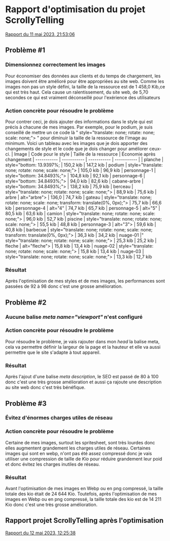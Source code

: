# Rapport d'optimisation du projet ScrollyTelling

[Rapport du 11 mai 2023, 21:53:06](https://pagespeed.web.dev/analysis/https-morelwilliam-github-io-william-morel-scrollytelling/ncf7uk7emg?form_factor=mobile)

## Problème #1
### Dimensionnez correctement les images
Pour économiser des données aux clients et du temps de chargement, les images doivent être amélioré pour être appropriées au site web. Comme les images non pas un style défini, la taille de la ressource est de 1 458,0 Kib,ce qui est très haut. Cela cause un ralentissement, du site web, de 5,70 secondes ce qui est vraiment déconseillé pour l'exérience des utilisateurs
### Action concrète pour résoudre le problème
Pour contrer ceci, je dois ajouter des informations dans le style qui est précis à chacune de mes images. Par exemple, pour le podium, je suis conseillé de mettre un ce code là " style="translate: none; rotate: none; scale: none;"> " pour diminuir la taille de la ressource de l'image au minimum. Voici un tableau avec les images que je dois apporter des changements de style et le code que je dois changer pour améliorer ceux-ci.
	| Image | Code pour le style | Taille de la ressource | Économie après changement
| ----------- | ----------- |  ----------- |  ----------- |
| planche | style="bottom: 13.9397%; | 150,2 kib | 147,2 kib
| podium |  style="translate: none; rotate: none; scale: none;"> | 105,0 kib | 96,9 kib
| personnage-1 | style="bottom: 34.8493%;"> | 104,8 kib | 92,1 kib
| personnage-6 | style="bottom: 34.8493%;"> | 94,0 kib | 82,6 kib
| cabane-arbre | style="bottom: 34.8493%;"> | 138,2 kib | 75,9 kib
| berceau | style="translate: none; rotate: none; scale: none;"> | 88,9 kib | 75,6 kib
| arbre | alt="arbre"> | 136,0 | 74,7 kib
| gateau | style="translate: none; rotate: none; scale: none; transform: translate(0%, 0px);"> | 75,7 kib | 66,6 kib
| personnage-4 | alt="4" | 74,7 kib | 65,7 kib
| personnage-5 | alt="5" | 80,5 kib | 63,6 kib
| camion |  style="translate: none; rotate: none; scale: none;"> | 96,0 kib | 52,7 kib
| piscine | style="translate: none; rotate: none; scale: none;"> | 55,5 kib | 48,8 kib
| personnage-3 |  alt="3"> | 59,6 kib | 40,8 kib
| barbecue | style="translate: none; rotate: none; scale: none; transform: translate(0%, 0px);"> | 36,3 kib | 34,2 kib
| nuage-01 |" style="translate: none; rotate: none; scale: none;"> | 25,3 kib | 25,2 kib
| fleche | alt="fleche"> | 15,8 kib | 13,4 kib
| nuage-02 |  style="translate: none; rotate: none; scale: none;"> | 15,8 kib | 13,4 kib
| nuage-03 | style="translate: none; rotate: none; scale: none;"> | 13,3 kib | 12,7 kib
### Résultat
Après l'optimisation de mes styles et de mes images, les performances sont passées de 92 à 98 donc c'est une grosse amélioration.
## Problème #2
### Aucune balise  *meta name="viewport"* n'est configuré

### Action concrète pour résoudre le problème
Pour résoudre le problème, je vais rajouter dans mon *head* la balise meta, cela va permettre définir la largeur de la page et la hauteur et elle va aussi permettre que le site s'adapte à tout appareil.

### Résultat
Après l'ajout d'une balise *meta description*, le SEO est passé de 80 à 100 donc c'est une très grosse amélioration et aussi ça rajoute une description au site web donc c'est très bénéfique.
## Problème #3
### Évitez d'énormes charges utiles de réseau
### Action concrète pour résoudre le problème
Certaine de mes images, surtout les spritesheet, sont très lourdes donc elles augmentent grandement les charges utiles de réseau. Certaines images qui sont en webp, n'ont pas été assez compressé donc je vais utiliser une compression de taille de *Kio* pour réduire grandement leur poid et donc évitez les charges inutiles de réseau.
### Résultat
Avant l'optimisation de mes images en Webp ou en png compressé, la taille totale des kio était de 24 644 Kio. Toutefois, après l'optimisation de mes images en Webp ou en png compressé, la taille totale des kio est de 14 211 Kio donc c'est une très grosse amélioration.
## Rapport projet ScrollyTelling après l'optimisation

[Rapport du 12 mai 2023, 12:25:38](https://pagespeed.web.dev/analysis/https-morelwilliam-github-io-william-morel-scrollytelling/5iddn1zyd5?form_factor=desktop)
